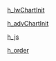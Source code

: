 [h_lwChartInit](h_lwChartInit.md)

[h_advChartInit](h_advChartInit.md)

[h_js](h_js.md)

[h_order](h_order.md)
